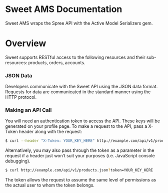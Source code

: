 Sweet AMS Documentation
=====================

Sweet AMS wraps the Spree API with the Active Model Serializers gem.

Overview
========
Sweet supports RESTful access to the following resources and their sub-resources: products, orders, accounts.

### JSON Data
Developers communicate with the Sweet API using the JSON data format. Requests for data are communicated in the standard manner using the HTTP protocol.

### Making an API Call
You will need an authentication token to access the API. These keys will be generated on your profile page. To make a request to the API, pass a X-Token header along with the request:
```bash
$ curl --header "X-Token: YOUR_KEY_HERE" http://example.com/api/v1/products.json
```

Alternatively, you may also pass through the token as a parameter in the request if a header just won’t suit your purposes (i.e. JavaScript console debugging).
```bash
$ curl http://example.com/api/v1/products.json?token=YOUR_KEY_HERE
```
The token allows the request to assume the same level of permissions as the actual user to whom the token belongs.
